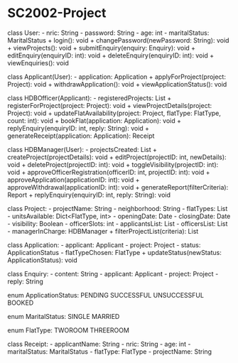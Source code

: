 # SC2002-Project

class User:
    - nric: String
    - password: String
    - age: int
    - maritalStatus: MaritalStatus
    + login(): void
    + changePassword(newPassword: String): void
    + viewProjects(): void
    + submitEnquiry(enquiry: Enquiry): void
    + editEnquiry(enquiryID: int): void
    + deleteEnquiry(enquiryID: int): void
    + viewEnquiries(): void

class Applicant(User):
    - application: Application
    + applyForProject(project: Project): void
    + withdrawApplication(): void
    + viewApplicationStatus(): void

class HDBOfficer(Applicant):
    - registeredProjects: List<Project>
    + registerForProject(project: Project): void
    + viewProjectDetails(project: Project): void
    + updateFlatAvailability(project: Project, flatType: FlatType, count: int): void
    + bookFlat(application: Application): void
    + replyEnquiry(enquiryID: int, reply: String): void
    + generateReceipt(application: Application): Receipt

class HDBManager(User):
    - projectsCreated: List<Project>
    + createProject(projectDetails): void
    + editProject(projectID: int, newDetails): void
    + deleteProject(projectID: int): void
    + toggleVisibility(projectID: int): void
    + approveOfficerRegistration(officerID: int, projectID: int): void
    + approveApplication(applicationID: int): void
    + approveWithdrawal(applicationID: int): void
    + generateReport(filterCriteria): Report
    + replyEnquiry(enquiryID: int, reply: String): void

class Project:
    - projectName: String
    - neighborhood: String
    - flatTypes: List<FlatType>
    - unitsAvailable: Dict<FlatType, int>
    - openingDate: Date
    - closingDate: Date
    - visibility: Boolean
    - officerSlots: int
    - applicantsList: List<Applicant>
    - officersList: List<HDBOfficer>
    - managerInCharge: HDBManager
    + filterProjectList(criteria): List<Project>

class Application:
    - applicant: Applicant
    - project: Project
    - status: ApplicationStatus
    - flatTypeChosen: FlatType
    + updateStatus(newStatus: ApplicationStatus): void

class Enquiry:
    - content: String
    - applicant: Applicant
    - project: Project
    - reply: String

enum ApplicationStatus:
    PENDING
    SUCCESSFUL
    UNSUCCESSFUL
    BOOKED

enum MaritalStatus:
    SINGLE
    MARRIED

enum FlatType:
    TWOROOM
    THREEROOM

class Receipt:
    - applicantName: String
    - nric: String
    - age: int
    - maritalStatus: MaritalStatus
    - flatType: FlatType
    - projectName: String